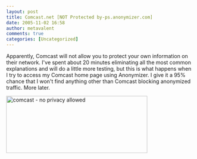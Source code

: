 ```yaml
---
layout: post
title: Comcast.net [NOT Protected by-ps.anonymizer.com]
date: 2005-11-02 16:58
author: metavalent
comments: true
categories: [Uncategorized]
---
```

Apparently, Comcast will not allow you to protect your own information on their network.  I've spent about 20 minutes eliminating all the most common explanations and will do a little more testing, but this is what happens when I try to access my Comcast home page using Anonymizer.  I give it a 95% chance that I won't find anything other than Comcast blocking anonymized traffic.  More later.

<a href="/images/comcast_noprivacy.jpg"><img src="/images/comcast_noprivacy.jpg" alt="comcast - no privacy allowed" loading="lazy" width="379" height="154" /></a>
